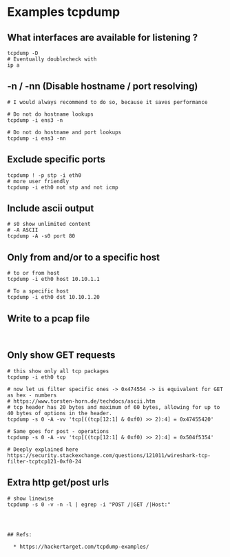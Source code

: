 # Examples tcpdump 

## What interfaces are available for listening ? 

```
tcpdump -D 
# Eventually doublecheck with 
ip a

```

## -n / -nn (Disable hostname / port resolving) 

```
# I would always recommend to do so, because it saves performance 

# Do not do hostname lookups 
tcpdump -i ens3 -n

# Do not do hostname and port lookups 
tcpdump -i ens3 -nn 
```

## Exclude specific ports 

```
tcpdump ! -p stp -i eth0 
# more user friendly 
tcpdump -i eth0 not stp and not icmp
```

## Include ascii output 

```
# s0 show unlimited content 
# -A ASCII 
tcpdump -A -s0 port 80

```

## Only from and/or to a specific host 

```
# to or from host
tcpdump -i eth0 host 10.10.1.1

# To a specific host 
tcpdump -i eth0 dst 10.10.1.20
```

## Write to a pcap file 

```


```

## Only show GET requests 

```
# this show only all tcp packages 
tcpdump -i eth0 tcp 

# now let us filter specific ones -> 0x474554 -> is equivalent for GET as hex - numbers 
# https://www.torsten-horn.de/techdocs/ascii.htm
# tcp header has 20 bytes and maximum of 60 bytes, allowing for up to 40 bytes of options in the header.
tcpdump -s 0 -A -vv 'tcp[((tcp[12:1] & 0xf0) >> 2):4] = 0x47455420'

# Same goes for post - operations 
tcpdump -s 0 -A -vv 'tcp[((tcp[12:1] & 0xf0) >> 2):4] = 0x504f5354'

```



```
# Deeply explained here
https://security.stackexchange.com/questions/121011/wireshark-tcp-filter-tcptcp121-0xf0-24

```

## Extra http get/post urls 

```
# show linewise 
tcpdump -s 0 -v -n -l | egrep -i "POST /|GET /|Host:"




## Refs: 

  * https://hackertarget.com/tcpdump-examples/
